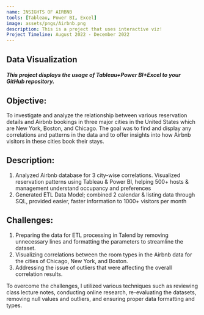 ```yaml
---
name: INSIGHTS OF AIRBNB
tools: [Tableau, Power BI, Excel]
image: assets/pngs/Airbnb.png
description: This is a project that uses interactive viz!
Project Timeline: August 2022 - December 2022
---
```



## Data Visualization


##### This project displays the usage of Tableau+Power BI+Excel to your GitHub repository.

## Objective: 
To investigate and analyze the relationship between various reservation details and Airbnb bookings in three major cities in the United States which are New York, Boston, and Chicago. The goal was to find and display any correlations and patterns in the data and to offer insights into how Airbnb visitors in these cities book their stays.

## Description: 
1. Analyzed Airbnb database for 3 city-wise correlations. Visualized reservation patterns using Tableau & Power BI, helping 500+ hosts & management understand occupancy and preferences
2. Generated ETL Data Model; combined 2 calendar & listing data through SQL, provided easier, faster information to 1000+ visitors per month


## Challenges: 
1. Preparing the data for ETL processing in Talend by removing unnecessary lines and formatting the parameters to streamline the dataset.
2. Visualizing correlations between the room types in the Airbnb data for the cities of Chicago, New York, and Boston.
3. Addressing the issue of outliers that were affecting the overall correlation results.

To overcome the challenges, I utilized various techniques such as reviewing class lecture notes, conducting online research, re-evaluating the datasets, removing null values and outliers, and ensuring proper data formatting and types.

